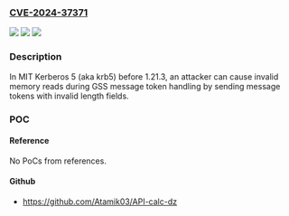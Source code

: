 ### [CVE-2024-37371](https://cve.mitre.org/cgi-bin/cvename.cgi?name=CVE-2024-37371)
![](https://img.shields.io/static/v1?label=Product&message=n%2Fa&color=blue)
![](https://img.shields.io/static/v1?label=Version&message=n%2Fa&color=blue)
![](https://img.shields.io/static/v1?label=Vulnerability&message=n%2Fa&color=brighgreen)

### Description

In MIT Kerberos 5 (aka krb5) before 1.21.3, an attacker can cause invalid memory reads during GSS message token handling by sending message tokens with invalid length fields.

### POC

#### Reference
No PoCs from references.

#### Github
- https://github.com/Atamik03/API-calc-dz

